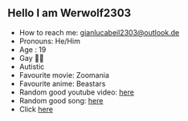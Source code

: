<h2>Hello I am Werwolf2303</h2>

- How to reach me: gianlucabeil2303@outlook.de
- Pronouns: He/Him
- Age : 19
- Gay 🏳️‍🌈
- Autistic
- Favourite movie: Zoomania
- Favourite anime: Beastars
- Random good youtube video: <a href="https://youtu.be/cjZmbNupSm4" target="_blank">here</a>
- Random good song: <a href="https://open.spotify.com/track/6VRhkROS2SZHGlp0pxndbJ?si=rzghizs7TZyJjfvzNNoS6g" target="_blank">here</a>
- Click <a href="https://youtu.be/oPTwBv9lvhw" target="_blank">here</a>
